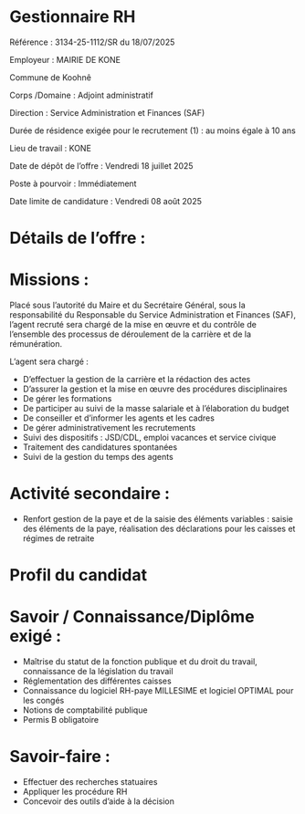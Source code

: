 
# Gestionnaire RH

Référence : 3134-25-1112/SR du 18/07/2025

Employeur : MAIRIE DE KONE

Commune de Koohnê

Corps /Domaine : Adjoint administratif

Direction : Service Administration et Finances (SAF)

Durée de résidence exigée pour le recrutement (1) : au moins égale à 10 ans

Lieu de travail : KONE

Date de dépôt de l’offre : Vendredi 18 juillet 2025

Poste à pourvoir : Immédiatement

Date limite de candidature : Vendredi 08 août 2025

# Détails de l’offre :

# Missions :

Placé sous l’autorité du Maire et du Secrétaire Général, sous la responsabilité du Responsable du Service Administration et Finances (SAF), l’agent recruté sera chargé de la mise en œuvre et du contrôle de l’ensemble des processus de déroulement de la carrière et de la rémunération.

L’agent sera chargé :

- D’effectuer la gestion de la carrière et la rédaction des actes
- D’assurer la gestion et la mise en œuvre des procédures disciplinaires
- De gérer les formations
- De participer au suivi de la masse salariale et à l’élaboration du budget
- De conseiller et d’informer les agents et les cadres
- De gérer administrativement les recrutements
- Suivi des dispositifs : JSD/CDL, emploi vacances et service civique
- Traitement des candidatures spontanées
- Suivi de la gestion du temps des agents

# Activité secondaire :

- Renfort gestion de la paye et de la saisie des éléments variables : saisie des éléments de la paye, réalisation des déclarations pour les caisses et régimes de retraite

# Profil du candidat

# Savoir / Connaissance/Diplôme exigé :

- Maîtrise du statut de la fonction publique et du droit du travail, connaissance de la législation du travail
- Réglementation des différentes caisses
- Connaissance du logiciel RH-paye MILLESIME et logiciel OPTIMAL pour les congés
- Notions de comptabilité publique
- Permis B obligatoire

# Savoir-faire :

- Effectuer des recherches statuaires
- Appliquer les procédure RH
- Concevoir des outils d’aide à la décision